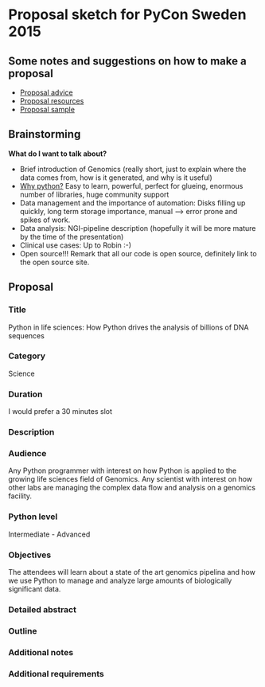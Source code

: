 # Proposal sketch for PyCon Sweden 2015

## Some notes and suggestions on how to make a proposal

* [Proposal advice](https://us.pycon.org/2015/speaking/proposal_advice/)
* [Proposal resources](https://us.pycon.org/2015/speaking/proposal-resources/)
* [Proposal sample](https://us.pycon.org/2015/speaking/proposal_advice/samples/SpacePug/)

## Brainstorming

**What do I want to talk about?**

* Brief introduction of Genomics (really short, just to explain where the
  data comes from, how is it generated, and why is it useful)
* [Why python?](http://www.nature.com/news/programming-pick-up-python-1.16833)
  Easy to learn, powerful, perfect for glueing, enormous number of
  libraries, huge community support
* Data management and the importance of automation: Disks filling up
  quickly, long term storage importance, manual --> error prone and
  spikes of work.
* Data analysis: NGI-pipeline description (hopefully it will be more
  mature by the time of the presentation)
* Clinical use cases: Up to Robin :-)
* Open source!!! Remark that all our code is open source, definitely
  link to the open source site.

## Proposal

### Title

Python in life sciences: How Python drives the analysis of billions of DNA sequences

### Category

Science

### Duration

I would prefer a 30 minutes slot

### Description



### Audience

Any Python programmer with interest on how Python is applied to the growing
life sciences field of Genomics. Any scientist with interest on how other
labs are managing the complex data flow and analysis on a genomics facility.

### Python level

Intermediate - Advanced

### Objectives

The attendees will learn about a state of the art genomics pipelina and
how we use Python to manage and analyze large amounts of biologically
significant data.

### Detailed abstract

### Outline

### Additional notes

### Additional requirements
